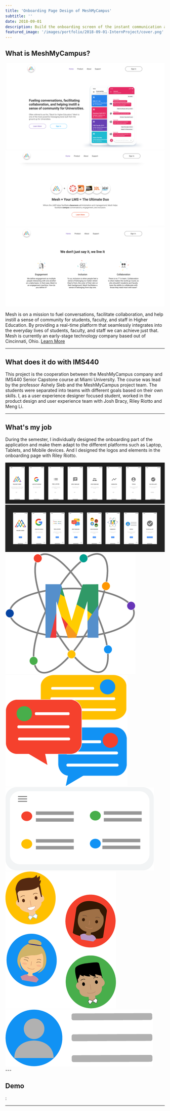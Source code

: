 ```yaml
---
title: 'Onboarding Page Design of MeshMyCampus'
subtitle: ''
date: 2018-09-01 
description: Build the onboarding screen of the instant communication application for startup company.
featured_image: '/images/portfolio/2018-09-01-InternProject/cover.png'
---
```




## What is MeshMyCampus?

<div class="gallery" data-columns="1">
	<img src="/images/portfolio/2018-09-01-InternProject/MeshIntro1.png">
	<img src="/images/portfolio/2018-09-01-InternProject/MeshIntro2.png">
    <img src="/images/portfolio/2018-09-01-InternProject/MeshIntro3.png">
</div>

Mesh is on a mission to fuel conversations, facilitate collaboration, and help instill a sense of community for students, faculty, and staff in Higher Education. By providing a real-time platform that seamlessly integrates into the everyday lives of students, faculty, and staff we can achieve just that. Mesh is currently an early-stage technology company based out of Cincinnati, Ohio. <a href="https://meshmycampus.com">Learn More</a>

---

## What does it do with IMS440

This project is the cooperation between the MeshMyCampus company and IMS440 Senior Capstone course at Miami University. The course was lead by the professor Ashely Sieb and the MeshMyCampus project team. The students were separated into teams with different goals based on their own skills. I, as a user experience designer focused student, worked in the product design and user experience team with Josh Bracy, Riley Riotto and Meng Li.

---

## What's my job

During the semester, I individually designed the onboarding part of the application and make them adapt to the different platforms such as Laptop, Tablets, and Mobile devices. And I designed the logos and elements in the onboarding page with Riley Riotto.

<div class="gallery" data-columns="1">
	<img src="/images/portfolio/2018-09-01-InternProject/OnboardingMobile1.png">
    <img src="/images/portfolio/2018-09-01-InternProject/OnboardingMobile2.png">
</div>

<div class="gallery" data-columns="3">
	<img src="/images/portfolio/2018-09-01-InternProject/MeshOnBoardingCommunity.png">
    <img src="/images/portfolio/2018-09-01-InternProject/MeshOnBoardingDM.png">
    <img src="/images/portfolio/2018-09-01-InternProject/MeshOnBoardingFeed.png">
    <img src="/images/portfolio/2018-09-01-InternProject/MeshOnBoardingGroup.png">
    <img src="/images/portfolio/2018-09-01-InternProject/MeshOnBoardingProfile.png">
    
    
</div>
---

## Demo

:


---